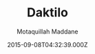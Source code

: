 ---
title: Daktilo
github: https://github.com/kronik3r/daktilo
demo: https://daktilo.github.io/
author: Motaquillah Maddane
ssg:
  - Jekyll
cms:
  - Markdown
date: 2015-09-08T04:32:39.000Z
description: A Jekyll theme with a minimal design inspired by typewriters.
draft: true
publish_date: '2015-09-08T04:32:39Z'
update_date: '2018-12-03T18:13:42Z'
github_star: 281
github_fork: 159
---